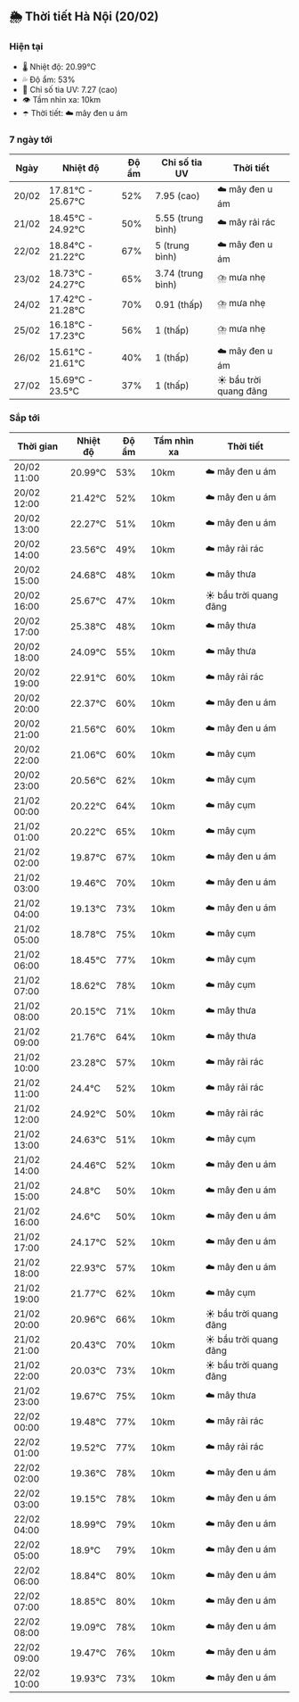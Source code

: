 ## 🌦️ Thời tiết Hà Nội (20/02)

### Hiện tại

- 🌡️ Nhiệt độ: 20.99℃
- 💦 Độ ẩm: 53%
- 🌟 Chỉ số tia UV: 7.27 (cao)
- 👁️ Tầm nhìn xa: 10km
- ☂️ Thời tiết: ☁️ mây đen u ám

### 7 ngày tới

| Ngày | Nhiệt độ | Độ ẩm | Chỉ số tia UV | Thời tiết |
| --- | --- | --- | --- | --- |
| 20/02 | 17.81℃ - 25.67℃ | 52% | 7.95 (cao) | ☁️ mây đen u ám |
| 21/02 | 18.45℃ - 24.92℃ | 50% | 5.55 (trung bình) | ☁️ mây rải rác |
| 22/02 | 18.84℃ - 21.22℃ | 67% | 5 (trung bình) | ☁️ mây đen u ám |
| 23/02 | 18.73℃ - 24.27℃ | 65% | 3.74 (trung bình) | ⛈️ mưa nhẹ |
| 24/02 | 17.42℃ - 21.28℃ | 70% | 0.91 (thấp) | ⛈️ mưa nhẹ |
| 25/02 | 16.18℃ - 17.23℃ | 56% | 1 (thấp) | ⛈️ mưa nhẹ |
| 26/02 | 15.61℃ - 21.61℃ | 40% | 1 (thấp) | ☁️ mây đen u ám |
| 27/02 | 15.69℃ - 23.5℃ | 37% | 1 (thấp) | ☀️ bầu trời quang đãng |

### Sắp tới

| Thời gian | Nhiệt độ | Độ ẩm | Tầm nhìn xa | Thời tiết |
| --- | --- | --- | --- | --- |
| 20/02 11:00 | 20.99℃ | 53% | 10km | ☁️ mây đen u ám |
| 20/02 12:00 | 21.42℃ | 52% | 10km | ☁️ mây đen u ám |
| 20/02 13:00 | 22.27℃ | 51% | 10km | ☁️ mây đen u ám |
| 20/02 14:00 | 23.56℃ | 49% | 10km | ☁️ mây rải rác |
| 20/02 15:00 | 24.68℃ | 48% | 10km | ☁️ mây thưa |
| 20/02 16:00 | 25.67℃ | 47% | 10km | ☀️ bầu trời quang đãng |
| 20/02 17:00 | 25.38℃ | 48% | 10km | ☁️ mây thưa |
| 20/02 18:00 | 24.09℃ | 55% | 10km | ☁️ mây thưa |
| 20/02 19:00 | 22.91℃ | 60% | 10km | ☁️ mây rải rác |
| 20/02 20:00 | 22.37℃ | 60% | 10km | ☁️ mây đen u ám |
| 20/02 21:00 | 21.56℃ | 60% | 10km | ☁️ mây đen u ám |
| 20/02 22:00 | 21.06℃ | 60% | 10km | ☁️ mây cụm |
| 20/02 23:00 | 20.56℃ | 62% | 10km | ☁️ mây cụm |
| 21/02 00:00 | 20.22℃ | 64% | 10km | ☁️ mây cụm |
| 21/02 01:00 | 20.22℃ | 65% | 10km | ☁️ mây cụm |
| 21/02 02:00 | 19.87℃ | 67% | 10km | ☁️ mây đen u ám |
| 21/02 03:00 | 19.46℃ | 70% | 10km | ☁️ mây đen u ám |
| 21/02 04:00 | 19.13℃ | 73% | 10km | ☁️ mây đen u ám |
| 21/02 05:00 | 18.78℃ | 75% | 10km | ☁️ mây cụm |
| 21/02 06:00 | 18.45℃ | 77% | 10km | ☁️ mây cụm |
| 21/02 07:00 | 18.62℃ | 78% | 10km | ☁️ mây cụm |
| 21/02 08:00 | 20.15℃ | 71% | 10km | ☁️ mây thưa |
| 21/02 09:00 | 21.76℃ | 64% | 10km | ☁️ mây thưa |
| 21/02 10:00 | 23.28℃ | 57% | 10km | ☁️ mây rải rác |
| 21/02 11:00 | 24.4℃ | 52% | 10km | ☁️ mây rải rác |
| 21/02 12:00 | 24.92℃ | 50% | 10km | ☁️ mây rải rác |
| 21/02 13:00 | 24.63℃ | 51% | 10km | ☁️ mây cụm |
| 21/02 14:00 | 24.46℃ | 52% | 10km | ☁️ mây đen u ám |
| 21/02 15:00 | 24.8℃ | 50% | 10km | ☁️ mây đen u ám |
| 21/02 16:00 | 24.6℃ | 50% | 10km | ☁️ mây đen u ám |
| 21/02 17:00 | 24.17℃ | 52% | 10km | ☁️ mây đen u ám |
| 21/02 18:00 | 22.93℃ | 57% | 10km | ☁️ mây đen u ám |
| 21/02 19:00 | 21.77℃ | 62% | 10km | ☁️ mây cụm |
| 21/02 20:00 | 20.96℃ | 66% | 10km | ☀️ bầu trời quang đãng |
| 21/02 21:00 | 20.43℃ | 70% | 10km | ☀️ bầu trời quang đãng |
| 21/02 22:00 | 20.03℃ | 73% | 10km | ☀️ bầu trời quang đãng |
| 21/02 23:00 | 19.67℃ | 75% | 10km | ☁️ mây thưa |
| 22/02 00:00 | 19.48℃ | 77% | 10km | ☁️ mây rải rác |
| 22/02 01:00 | 19.52℃ | 77% | 10km | ☁️ mây rải rác |
| 22/02 02:00 | 19.36℃ | 78% | 10km | ☁️ mây đen u ám |
| 22/02 03:00 | 19.15℃ | 78% | 10km | ☁️ mây đen u ám |
| 22/02 04:00 | 18.99℃ | 79% | 10km | ☁️ mây đen u ám |
| 22/02 05:00 | 18.9℃ | 79% | 10km | ☁️ mây đen u ám |
| 22/02 06:00 | 18.84℃ | 80% | 10km | ☁️ mây đen u ám |
| 22/02 07:00 | 18.85℃ | 80% | 10km | ☁️ mây đen u ám |
| 22/02 08:00 | 19.09℃ | 78% | 10km | ☁️ mây đen u ám |
| 22/02 09:00 | 19.47℃ | 76% | 10km | ☁️ mây đen u ám |
| 22/02 10:00 | 19.93℃ | 73% | 10km | ☁️ mây đen u ám |
